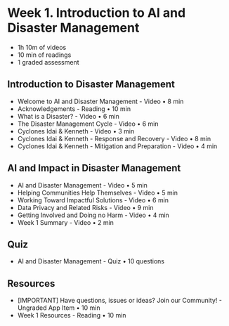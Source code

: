 # Week 1. Introduction to AI and Disaster Management

* 1h 10m of videos
* 10 min of readings
* 1 graded assessment

## Introduction to Disaster Management
* Welcome to AI and Disaster Management - Video • 8 min
* Acknowledgements - Reading • 10 min
* What is a Disaster? - Video • 6 min
* The Disaster Management Cycle - Video • 6 min
* Cyclones Idai & Kenneth - Video • 3 min
* Cyclones Idai & Kenneth - Response and Recovery - Video • 8 min
* Cyclones Idai & Kenneth - Mitigation and Preparation - Video • 4 min

## AI and Impact in Disaster Management
* AI and Disaster Management - Video • 5 min
* Helping Communities Help Themselves - Video • 5 min
* Working Toward Impactful Solutions - Video • 6 min
* Data Privacy and Related Risks - Video • 9 min
* Getting Involved and Doing no Harm - Video • 4 min
* Week 1 Summary - Video • 2 min

## Quiz
* AI and Disaster Management - Quiz • 10 questions

## Resources
* [IMPORTANT] Have questions, issues or ideas? Join our Community! - Ungraded App Item • 10 min
* Week 1 Resources - Reading • 10 min